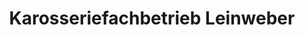 ---
title: "Karosseriefachbetrieb Leinweber"
url: /marburg/karosseriefachbetrieb-leinweber/
shop: Autowerkstatt
---